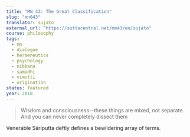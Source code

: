 ```yaml
---
title: "MN 43: The Great Classification"
slug: "mn043"
translator: sujato
external_url: "https://suttacentral.net/mn43/en/sujato"
course: philosophy
tags:
  - mn
  - dialogue
  - hermeneutics
  - psychology
  - nibbana
  - samadhi
  - vimutti
  - origination
status: featured
year: 2018
---
```


> Wisdom and consciousness--these things are mixed, not separate. And you can never completely dissect them

Venerable Sāriputta deftly defines a bewildering array of terms.
